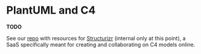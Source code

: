 # PlantUML and C4

**TODO**

See our [repo](https://github.com/nodes-projects/structurizr) with resources for [Structurizr](https://www.structurizr.com) (internal only at this point), a SaaS specifically meant for creating and collaborating on C4 models online.